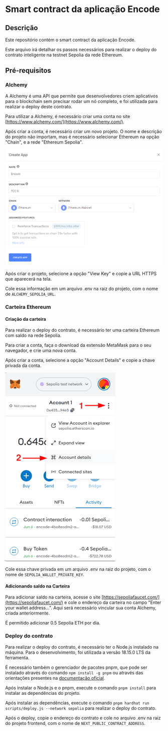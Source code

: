 # Smart contract da aplicação Encode

## Descrição

Este repositório contém o smart contract da aplicação Encode.

Este arquivo irá detalhar os passos necessários para realizar o deploy do contrato inteligente na testnet Sepolia da rede Ethereum.

## Pré-requisitos

### Alchemy

A Alchemy é uma API que permite que desenvolvedores criem aplicativos para o blockchain sem precisar rodar um nó completo, e foi utilizada para realizar o deploy deste contrato.

Para utilizar a Alchemy, é necessário criar uma conta no site [https://www.alchemy.com/](https://www.alchemy.com/).

Após criar a conta, é necessário criar um novo projeto. O nome e descrição do projeto não importam, mas é necessário selecionar Ethereum na opção "Chain", e a rede "Ethereum Sepolia".

![Imagem de criação de app](./docs/media/00_alchemy_create_app.png)

Após criar o projeto, selecione a opção "View Key" e copie a URL HTTPS que aparecerá na tela.

Cole essa informação em um arquivo .env na raiz do projeto, com o nome de `ALCHEMY_SEPOLIA_URL`.

### Carteira Ethereum

#### Criação da carteira

Para realizar o deploy do contrato, é necessário ter uma carteira Ethereum com saldo na rede Sepolia.

Para criar a conta, faça o download da extensão MetaMask para o seu navegador, e crie uma nova conta.

Após criar a conta, selecione a opção "Account Details" e copie a chave privada da conta.

![Exportando a chave privada](./docs/media/01_metamask_account_details.png)

Cole essa chave privada em um arquivo .env na raiz do projeto, com o nome de `SEPOLIA_WALLET_PRIVATE_KEY`.

#### Adicionando saldo na Carteira

Para adicionar saldo na carteira, acesse o site [https://sepoliafaucet.com/](https://sepoliafaucet.com/) e cole o endereço da carteira no campo "Enter your wallet address...". Aqui será necessário vincular sua conta Alchemy, criada anteriormente.

É permitido adicionar 0.5 Sepolia ETH por dia.

### Deploy do contrato

Para realizar o deploy do contrato, é necessário ter o Node.js instalado na máquina. Para o desenvolvimento, foi utilizada a versão 18.15.0 LTS da ferramenta.

É necessário também o gerenciador de pacotes pnpm, que pode ser instalado através do comando `npm install -g pnpm` ou através das orientações presentes na [documentação oficial](https://pnpm.io/installation).

Após instalar o Node.js e o pnpm, execute o comando `pnpm install` para instalar as dependências do projeto.

Após instalar as dependências, execute o comando `pnpm hardhat run scripts/deploy.js --network sepolia` para realizar o deploy do contrato.

Após o deploy, copie o endereço do contrato e cole no arquivo .env na raiz do projeto frontend, com o nome de `NEXT_PUBLIC_CONTRACT_ADDRESS`.
